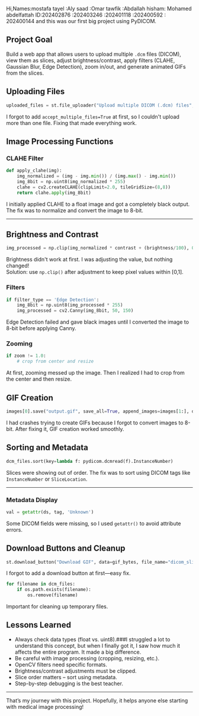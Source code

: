 
 Hi,Names:mostafa tayel :Aly saad   :Omar tawfik  :Abdallah hisham: Mohamed abdelfattah
    ID:202402876        :202403246  :202401118    :202400592       : 202400144
   and this was our first big project using PyDICOM.


##  Project Goal
Build a web app that allows users to upload multiple `.dcm` files (DICOM), view them as slices, adjust brightness/contrast, apply filters (CLAHE, Gaussian Blur, Edge Detection), zoom in/out, and generate animated GIFs from the slices.



##  Uploading Files
```python
uploaded_files = st.file_uploader("Upload multiple DICOM (.dcm) files", type="dcm", accept_multiple_files=True)
```
 I forgot to add `accept_multiple_files=True` at first, so I couldn't upload more than one file. Fixing that made everything work.

  
## Image Processing Functions

###  CLAHE Filter
```python
def apply_clahe(img):
    img_normalized = (img - img.min()) / (img.max() - img.min())
    img_8bit = np.uint8(img_normalized * 255)
    clahe = cv2.createCLAHE(clipLimit=2.0, tileGridSize=(8,8))
    return clahe.apply(img_8bit)
```
 I initially applied CLAHE to a float image and got a completely black output. The fix was to normalize and convert the image to 8-bit.

---

## Brightness and Contrast
```python
img_processed = np.clip(img_normalized * contrast + (brightness/100), 0, 1)
```
 Brightness didn't work at first. I was adjusting the value, but nothing changed!  
 Solution: use `np.clip()` after adjustment to keep pixel values within [0,1].


### Filters
```python
if filter_type == 'Edge Detection':
    img_8bit = np.uint8(img_processed * 255)
    img_processed = cv2.Canny(img_8bit, 50, 150)
```
 Edge Detection failed and gave black images until I converted the image to 8-bit before applying Canny.


###  Zooming
```python
if zoom != 1.0:
    # crop from center and resize
```
At first, zooming messed up the image. Then I realized I had to crop from the center and then resize.


##  GIF Creation
```python
images[0].save("output.gif", save_all=True, append_images=images[1:], duration=100, loop=0)
```
I had crashes trying to create GIFs because I forgot to convert images to 8-bit. After fixing it, GIF creation worked smoothly.


##  Sorting and Metadata
```python
dcm_files.sort(key=lambda f: pydicom.dcmread(f).InstanceNumber)
```
Slices were showing out of order. The fix was to sort using DICOM tags like `InstanceNumber` or `SliceLocation`.

---

### Metadata Display
```python
val = getattr(ds, tag, 'Unknown')
```
Some DICOM fields were missing, so I used `getattr()` to avoid attribute errors.


##  Download Buttons and Cleanup
```python
st.download_button("Download GIF", data=gif_bytes, file_name="dicom_slices.gif")
```
I forgot to add a download button at first—easy fix.

```python
for filename in dcm_files:
    if os.path.exists(filename):
        os.remove(filename)
```
Important for cleaning up temporary files.


##  Lessons Learned
- Always check data types (float vs. uint8).###I struggled a lot to understand this concept, but when I finally got it, I saw how much it affects the entire program. It made a big difference.
- Be careful with image processing (cropping, resizing, etc.).
- OpenCV filters need specific formats.
- Brightness/contrast adjustments must be clipped.
- Slice order matters – sort using metadata.
- Step-by-step debugging is the best teacher.

---

 That’s my journey with this project. Hopefully, it helps anyone else starting with medical image processing!
